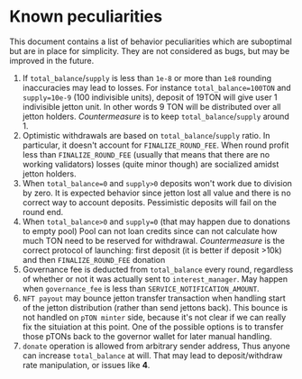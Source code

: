 # Known peculiarities
This document contains a list of behavior peculiarities which are suboptimal but are in place for simplicity. They are not considered as bugs, but may be improved in the future.  
1. If `total_balance`/`supply` is less than `1e-8` or more than `1e8` rounding inaccuracies may lead to losses. For instance `total_balance=100TON` and `supply=10e-9` (100 indivisible units), deposit of 19TON will give user 1 indivisible jetton unit. In other words 9 TON will be distributed over all jetton holders. *Countermeasure* is to keep `total_balance`/`supply` around 1.
2. Optimistic withdrawals are based on `total_balance`/`supply` ratio. In particular, it doesn't account for `FINALIZE_ROUND_FEE`. When round profit less than `FINALIZE_ROUND_FEE` (usually that means that there are no working validators) losses (quite minor though) are socialized amidst jetton holders.
3. When `total_balance=0` and `supply>0` deposits won't work due to division by zero. It is expected behavior since jetton lost all value and there is no correct way to account deposits. Pessimistic deposits will fail on the round end.
4. When `total_balance>0` and `supply=0` (that may happen due to donations to empty pool) Pool can not loan credits since can not calculate how much TON need to be reserved for withdrawal. *Countermeasure* is the correct protocol of launching: first deposit (it is better if deposit >10k) and then `FINALIZE_ROUND_FEE` donation
5. Governance fee is deducted from `total_balance` every round, regardless of whether or not it was actually sent to `interest_manager`. May happen when `governance_fee` is less than `SERVICE_NOTIFICATION_AMOUNT`.
6. `NFT payout` may bounce jetton transfer transaction when handling start of the jetton distribution (rather than send jettons back).  This bounce is not handled on `pTON minter` side, because it's not clear if we can really fix the situiation at this point. One of the possible options is to transfer those pTONs back to the governor wallet for later manual handling.
7. `donate` operation is allowed from arbitrary sender address, Thus anyone can increase `total_balance` at will. That may lead to deposit/withdraw rate manipulation, or issues like **4**.
